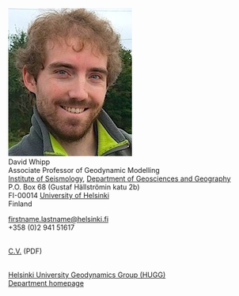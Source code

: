 <div style="display:inline-block; vertical-align:top">
<img src="images/dw_face.jpg" alt="Dave Whipp">
</div>

<div style="display:inline-block">
  <div>David Whipp</div>
  <div>Associate Professor of Geodynamic Modelling</div>
  <div><a href="http://www.helsinki.fi/geo/seismo/english/index.html">Institute of Seismology</a>, <a href="http://www.helsinki.fi/geo/english/index.html">Department of Geosciences and Geography</a></div>
  <div>P.O. Box 68 (Gustaf Hällströmin katu 2b)</div>
  <div>FI-00014 <a href="http://www.helsinki.fi/university/">University of Helsinki</a></div>
  <div>Finland</div>
</div>

firstname.lastname@helsinki.fi<br/>
+358 (0)2 941 51617<br/><br/>

<a href="pdf/whipp_CV.pdf">C.V.</a> (PDF)<br/><br/>

<a href="https://wiki.helsinki.fi/x/3xjABg">Helsinki University Geodynamics Group (HUGG)</a><br/>
<a href="http://www.helsinki.fi/geo/staff/whipp/">Department homepage</a>
